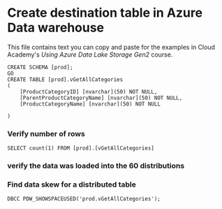 # Create destination table in Azure Data warehouse
This file contains text you can copy and paste for the examples in Cloud Academy's _Using Azure Data Lake Storage Gen2_ course.  

```
CREATE SCHEMA [prod];
GO
CREATE TABLE [prod].vGetAllCategories
(
    [ProductCategoryID] [nvarchar](50) NOT NULL,
	[ParentProductCategoryName] [nvarchar](50) NOT NULL,
	[ProductCategoryName] [nvarchar](50) NOT NULL
	
)
```

### Verify number of rows
```
SELECT count(1) FROM [prod].[vGetAllCategories]
```



### verify the data was loaded into the 60 distributions
###  Find data skew for a distributed table
```
DBCC PDW_SHOWSPACEUSED('prod.vGetAllCategories');
```

